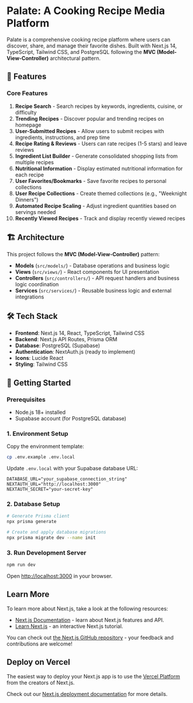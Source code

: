 # Palate: A Cooking Recipe Media Platform

Palate is a comprehensive cooking recipe platform where users can discover, share, and manage their favorite dishes. Built with Next.js 14, TypeScript, Tailwind CSS, and PostgreSQL following the **MVC (Model-View-Controller)** architectural pattern.

## 🍳 Features

### Core Features
1. **Recipe Search** - Search recipes by keywords, ingredients, cuisine, or difficulty
2. **Trending Recipes** - Discover popular and trending recipes on homepage
3. **User-Submitted Recipes** - Allow users to submit recipes with ingredients, instructions, and prep time
4. **Recipe Rating & Reviews** - Users can rate recipes (1-5 stars) and leave reviews
5. **Ingredient List Builder** - Generate consolidated shopping lists from multiple recipes
6. **Nutritional Information** - Display estimated nutritional information for each recipe
7. **User Favorites/Bookmarks** - Save favorite recipes to personal collections
8. **User Recipe Collections** - Create themed collections (e.g., "Weeknight Dinners")
9. **Automated Recipe Scaling** - Adjust ingredient quantities based on servings needed
10. **Recently Viewed Recipes** - Track and display recently viewed recipes

## 🏗️ Architecture

This project follows the **MVC (Model-View-Controller)** pattern:

- **Models** (`src/models/`) - Database operations and business logic
- **Views** (`src/views/`) - React components for UI presentation
- **Controllers** (`src/controllers/`) - API request handlers and business logic coordination
- **Services** (`src/services/`) - Reusable business logic and external integrations

## 🛠️ Tech Stack

- **Frontend**: Next.js 14, React, TypeScript, Tailwind CSS
- **Backend**: Next.js API Routes, Prisma ORM
- **Database**: PostgreSQL (Supabase)
- **Authentication**: NextAuth.js (ready to implement)
- **Icons**: Lucide React
- **Styling**: Tailwind CSS

## 🚀 Getting Started

### Prerequisites
- Node.js 18+ installed
- Supabase account (for PostgreSQL database)

### 1. Environment Setup
Copy the environment template:
```bash
cp .env.example .env.local
```

Update `.env.local` with your Supabase database URL:
```env
DATABASE_URL="your_supabase_connection_string"
NEXTAUTH_URL="http://localhost:3000"
NEXTAUTH_SECRET="your-secret-key"
```

### 2. Database Setup
```bash
# Generate Prisma client
npx prisma generate

# Create and apply database migrations
npx prisma migrate dev --name init
```

### 3. Run Development Server
```bash
npm run dev
```

Open [http://localhost:3000](http://localhost:3000) in your browser.

## Learn More

To learn more about Next.js, take a look at the following resources:

- [Next.js Documentation](https://nextjs.org/docs) - learn about Next.js features and API.
- [Learn Next.js](https://nextjs.org/learn) - an interactive Next.js tutorial.

You can check out [the Next.js GitHub repository](https://github.com/vercel/next.js) - your feedback and contributions are welcome!

## Deploy on Vercel

The easiest way to deploy your Next.js app is to use the [Vercel Platform](https://vercel.com/new?utm_medium=default-template&filter=next.js&utm_source=create-next-app&utm_campaign=create-next-app-readme) from the creators of Next.js.

Check out our [Next.js deployment documentation](https://nextjs.org/docs/app/building-your-application/deploying) for more details.
